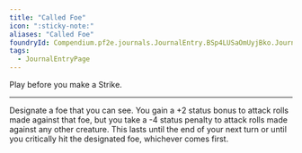 ```yaml
---
title: "Called Foe"
icon: ":sticky-note:"
aliases: "Called Foe"
foundryId: Compendium.pf2e.journals.JournalEntry.BSp4LUSaOmUyjBko.JournalEntryPage.spzRl5CS4vnvcrm5
tags:
  - JournalEntryPage
---
```

Play before you make a Strike.

* * *

Designate a foe that you can see. You gain a +2 status bonus to attack rolls made against that foe, but you take a -4 status penalty to attack rolls made against any other creature. This lasts until the end of your next turn or until you critically hit the designated foe, whichever comes first.